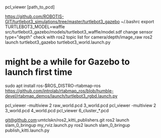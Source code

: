 pcl_viewer [path_to_pcd]

https://github.com/ROBOTIS-GIT/turtlebot3_simulations/tree/master/turtlebot3_gazebo
~/.bashrc
export TURTLEBOT3_MODEL=waffle
src/turtlebot3_gazebo/models/turtlebot3_waffle/model.sdf
change sensor type="depth"
check with ros2 topic list for camera/depth/image_raw
ros2 launch turtlebot3_gazebo turtlebot3_world.launch.py 
# might be a while for Gazebo to launch first time

sudo apt install ros-$ROS_DISTRO-rtabmap-ros
https://github.com/introlab/rtabmap_ros/blob/humble-devel/rtabmap_demos/launch/turtlebot3_rgbd.launch.py

pcl_viewer -multiview 2 raw_world.pcd 3_world.pcd
pcl_viewer -multiview 2 3_world.pcd 4_world.pcd
pcl_viewer 6_cluster_*.pcd

git@github.com:umtclskn/ros2_kitti_publishers.git
ros2 launch slam_0_bringup my_rviz.launch.py 
ros2 launch slam_0_bringup publish_kitti.launch.py 
